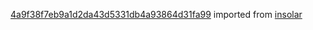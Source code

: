 [4a9f38f7eb9a1d2da43d5331db4a93864d31fa99](https://github.com/insolar/insolar/commit/4a9f38f7eb9a1d2da43d5331db4a93864d31fa99) imported from [insolar](https://github.com/insolar/insolar)
